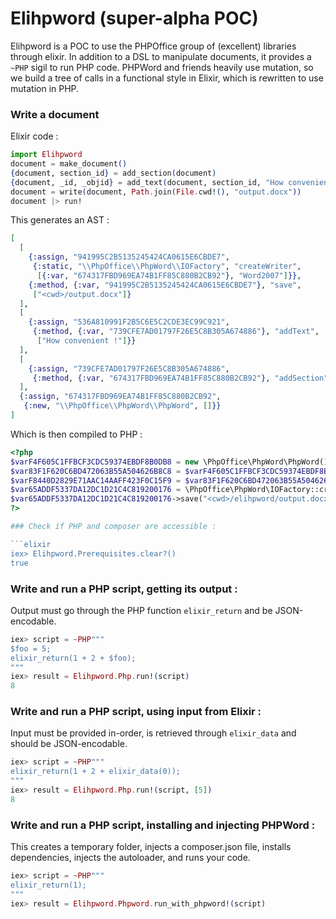 # Elihpword (super-alpha POC)

Elihpword is a POC to use the PHPOffice group of (excellent) libraries through elixir. In addition to a DSL to manipulate documents, it provides a `~PHP` sigil to run PHP code.
PHPWord and friends heavily use mutation, so we build a tree of calls in a functional style in Elixir, which is rewritten to use mutation in PHP.

### Write a document

Elixir code :

```elixir
import Elihpword
document = make_document()
{document, section_id} = add_section(document)
{document, _id, _objid} = add_text(document, section_id, "How convenient !")
document = write(document, Path.join(File.cwd!(), "output.docx"))
document |> run!
```

This generates an AST :

```elixir
[
  [
    {:assign, "941995C2B5135245424CA0615E6CBDE7",
     {:static, "\\PhpOffice\\PhpWord\\IOFactory", "createWriter",
      [{:var, "674317FBD969EA74B1FF85C880B2CB92"}, "Word2007"]}},
    {:method, {:var, "941995C2B5135245424CA0615E6CBDE7"}, "save",
     ["<cwd>/output.docx"]}
  ],
  [
    {:assign, "536A810991F2B5C6E5C2CDE3EC99C921",
     {:method, {:var, "739CFE7AD01797F26E5C8B305A674886"}, "addText",
      ["How convenient !"]}}
  ],
  [
    {:assign, "739CFE7AD01797F26E5C8B305A674886",
     {:method, {:var, "674317FBD969EA74B1FF85C880B2CB92"}, "addSection", []}}
  ],
  {:assign, "674317FBD969EA74B1FF85C880B2CB92",
   {:new, "\\PhpOffice\\PhpWord\\PhpWord", []}}
]
```

Which is then compiled to PHP :

```php
<?php
$varF4F605C1FFBCF3CDC59374EBDF8B0DB8 = new \PhpOffice\PhpWord\PhpWord();
$var83F1F620C6BD472063B55A504626B8C8 = $varF4F605C1FFBCF3CDC59374EBDF8B0DB8->addSection();
$varF8440D2829E71AAC14AAFF423F0C15F9 = $var83F1F620C6BD472063B55A504626B8C8->addText("How convenient !");
$var65ADDF5337DA12DC1D21C4C819200176 = \PhpOffice\PhpWord\IOFactory::createWriter($varF4F605C1FFBCF3CDC59374EBDF8B0DB8,"Word2007");
$var65ADDF5337DA12DC1D21C4C819200176->save("<cwd>/elihpword/output.docx");
?>

### Check if PHP and composer are accessible :

```elixir
iex> Elihpword.Prerequisites.clear?()
true
```

### Write and run a PHP script, getting its output :

Output must go through the PHP function `elixir_return` and be JSON-encodable.
```elixir
iex> script = ~PHP"""
$foo = 5;
elixir_return(1 + 2 + $foo);
"""
iex> result = Elihpword.Php.run!(script)
8
```

### Write and run a PHP script, using input from Elixir :

Input must be provided in-order, is retrieved through `elixir_data` and should be JSON-encodable.

```elixir
iex> script = ~PHP"""
elixir_return(1 + 2 + elixir_data(0));
"""
iex> result = Elihpword.Php.run!(script, [5])
8
```

### Write and run a PHP script, installing and injecting PHPWord :

This creates a temporary folder, injects a composer.json file, installs dependencies, injects the autoloader, and runs your code.

```elixir
iex> script = ~PHP"""
elixir_return(1);
"""
iex> result = Elihpword.Phpword.run_with_phpword!(script)
```
